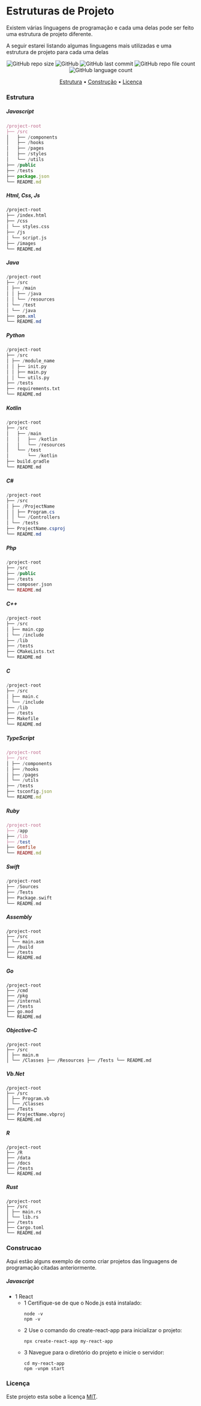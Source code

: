 # Estruturas de Projeto

Existem várias linguagens de programação e cada uma delas pode ser feito uma estrutura de projeto diferente. 

A seguir estarei listando algumas linguagens mais utilizadas e uma estrutura de projeto para cada uma delas

<p align="center">
  <img alt="GitHub repo size" src="https://img.shields.io/github/repo-size/gpd38/curiosidadeEstruturasDeProjeto?color=blue">
  <img alt="GitHub" src="https://img.shields.io/github/license/gpd38/curiosidadeEstruturasDeProjeto?color=red">
  <img alt="GitHub last commit" src="https://img.shields.io/github/last-commit/gpd38/curiosidadeEstruturasDeProjeto?color=green">
  <img alt="GitHub repo file count" src="https://img.shields.io/github/directory-file-count/gpd38/curiosidadeEstruturasDeProjeto?color=orange">
  <img alt="GitHub language count" src="https://img.shields.io/github/languages/count/gpd38/curiosidadeEstruturasDeProjeto?color=pink">
</p>

<p align="center">
	<a href="#Estrutura">Estrutura</a> •
	<a href="#Construcao">Construção</a> •
	<a href="#Licença">Licença</a>
</p>

### Estrutura

##### Javascript
```javascript
/project-root
├── /src
│   ├── /components
│   ├── /hooks
│   ├── /pages
│   ├── /styles
│   └── /utils
├── /public
├── /tests
├── package.json
└── README.md
```

##### Html, Css, Js
```html
/project-root
├── /index.html
├── /css
│ └── styles.css
├── /js
│ └── script.js
├── /images
└── README.md
```

##### Java
```java
/project-root
├── /src
│ ├── /main
│ │ ├── /java
│ │ └── /resources
│ └── /test
│ └── /java
├── pom.xml
└── README.md
```

##### Python
```python
/project-root
├── /src
│ ├── /module_name
│ │ ├── init.py
│ │ ├── main.py
│ │ └── utils.py
├── /tests
├── requirements.txt
└── README.md
```

##### Kotlin
```kotlin
/project-root
├── /src
│   ├── /main
│   │   ├── /kotlin
│   │   └── /resources
│   └── /test
│       └── /kotlin
├── build.gradle
└── README.md
```

##### C#
```c#
/project-root
├── /src
│ ├── /ProjectName
│ │ ├── Program.cs
│ │ └── /Controllers
│ └── /tests
├── ProjectName.csproj
└── README.md
```

##### Php
```php
/project-root
├── /src
├── /public
├── /tests
├── composer.json
└── README.md
```

##### C++
```c++
/project-root
├── /src
│ ├── main.cpp
│ └── /include
├── /lib
├── /tests
├── CMakeLists.txt
└── README.md
```

##### C
```c
/project-root
├── /src
│ ├── main.c
│ └── /include
├── /lib
├── /tests
├── Makefile
└── README.md
```

##### TypeScript
```typescript
/project-root
├── /src
│ ├── /components
│ ├── /hooks
│ ├── /pages
│ └── /utils
├── /tests
├── tsconfig.json
└── README.md
```

##### Ruby
```ruby
/project-root
├── /app
├── /lib
├── /test
├── Gemfile
└── README.md
```

##### Swift
```swift
/project-root
├── /Sources
├── /Tests
├── Package.swift
└── README.md
```

##### Assembly
```assembly
/project-root
├── /src
│ └── main.asm
├── /build
├── /tests
└── README.md
```

##### Go
```
/project-root
├── /cmd
├── /pkg
├── /internal
├── /tests
├── go.mod
└── README.md
```

##### Objective-C
```
/project-root
├── /src
│ ├── main.m
│ └── /Classes ├── /Resources ├── /Tests └── README.md
```

##### Vb.Net
```
/project-root
├── /src
│ ├── Program.vb
│ └── /Classes
├── /Tests
├── ProjectName.vbproj
└── README.md
```

##### R
```
/project-root
├── /R
├── /data
├── /docs
├── /tests
└── README.md
```

##### Rust
```
/project-root
├── /src
│ ├── main.rs
│ └── lib.rs
├── /tests
├── Cargo.toml
└── README.md
```

### Construcao

Aqui estão alguns exemplo de como criar projetos das linguagens de programação citadas anteriormente.

##### Javascript
* 1 React
  * 1 Certifique-se de que o Node.js está instalado:
     ~~~
     node -v
     npm -v
     ~~~
  * 2 Use o comando do create-react-app para inicializar o projeto:
     ~~~
     npx create-react-app my-react-app
     ~~~
  * 3 Navegue para o diretório do projeto e inicie o servidor:
     ~~~
     cd my-react-app
     npm -vnpm start
     ~~~
  

### Licença

Este projeto esta sobe a licença [MIT](./LICENSE).
